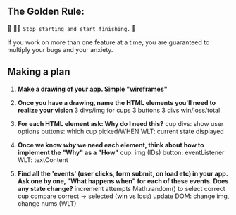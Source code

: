 ## The Golden Rule: 

🦸 🦸‍♂️ `Stop starting and start finishing.` 🏁

If you work on more than one feature at a time, you are guaranteed to multiply your bugs and your anxiety.

## Making a plan

1) **Make a drawing of your app. Simple "wireframes"**
1) **Once you have a drawing, name the HTML elements you'll need to realize your vision**
3 divs/img for cups
3 buttons
3 divs win/loss/total

1) **For each HTML element ask: Why do I need this?** 
cup divs: show user options
buttons: which cup picked/WHEN
WLT: current state displayed

1) **Once we know _why_ we need each element, think about how to implement the "Why" as a "How"**
cup: img (IDs)
button: eventListener
WLT: textContent

1) **Find all the 'events' (user clicks, form submit, on load etc) in your app. Ask one by one, "What happens when" for each of these events. Does any state change?**
increment attempts
Math.random() to select correct cup
compare correct -> selected (win vs loss)
update DOM: change img, change nums (WLT)


